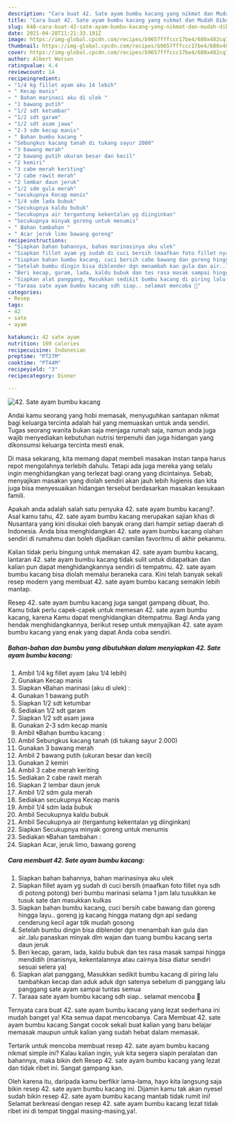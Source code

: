 ```yaml
---
description: "Cara buat 42. Sate ayam bumbu kacang yang nikmat dan Mudah Dibuat"
title: "Cara buat 42. Sate ayam bumbu kacang yang nikmat dan Mudah Dibuat"
slug: 648-cara-buat-42-sate-ayam-bumbu-kacang-yang-nikmat-dan-mudah-dibuat
date: 2021-04-28T11:21:33.191Z
image: https://img-global.cpcdn.com/recipes/b9657fffccc17be4/680x482cq70/42-sate-ayam-bumbu-kacang-foto-resep-utama.jpg
thumbnail: https://img-global.cpcdn.com/recipes/b9657fffccc17be4/680x482cq70/42-sate-ayam-bumbu-kacang-foto-resep-utama.jpg
cover: https://img-global.cpcdn.com/recipes/b9657fffccc17be4/680x482cq70/42-sate-ayam-bumbu-kacang-foto-resep-utama.jpg
author: Albert Watson
ratingvalue: 4.4
reviewcount: 14
recipeingredient:
- "1/4 kg fillet ayam aku 14 lebih"
- " Kecap manis"
- " Bahan marinasi aku di ulek "
- "1 bawang putih"
- "1/2 sdt ketumbar"
- "1/2 sdt garam"
- "1/2 sdt asam jawa"
- "2-3 sdm kecap manis"
- " Bahan bumbu kacang "
- "Sebungkus kacang tanah di tukang sayur 2000"
- "3 bawang merah"
- "2 bawang putih ukuran besar dan kecil"
- "2 kemiri"
- "3 cabe merah keriting"
- "2 cabe rawit merah"
- "2 lembar daun jeruk"
- "1/2 sdm gula merah"
- "secukupnya Kecap manis"
- "1/4 sdm lada bubuk"
- "Secukupnya kaldu bubuk"
- "Secukupnya air tergantung kekentalan yg diinginkan"
- "Secukupnya minyak goreng untuk menumis"
- " Bahan tambahan "
- " Acar jeruk limo bawang goreng"
recipeinstructions:
- "Siapkan bahan bahannya, bahan marinasinya aku ulek"
- "Siapkan fillet ayam yg sudah di cuci bersih (maafkan foto fillet nya sdh di potong potong) beri bumbu marinasi selama 1 jam lalu tusukkan ke tusuk sate dan masukkan kulkas"
- "Siapkan bahan bumbu kacang, cuci bersih cabe bawang dan goreng hingga layu.. goreng jg kacang hingga matang dgn api sedang cenderung kecil agar tdk mudah gosong"
- "Setelah bumbu dingin bisa diblender dgn menambah kan gula dan air..lalu panaskan minyak dlm wajan dan tuang bumbu kacang serta daun jeruk"
- "Beri kecap, garam, lada, kaldu bubuk dan tes rasa masak sampai hingga mendidih (manisnya, kekentalannya atau cairnya bisa diatur sendiri sesuai selera ya)"
- "Siapkan alat panggang, Masukkan sedikit bumbu kacang di piring lalu tambahkan kecap dan aduk aduk dgn satenya sebelum di panggang lalu panggang sate ayam sampai tuntas semua"
- "Taraaa sate ayam bumbu kacang sdh siap.. selamat mencoba 🥳"
categories:
- Resep
tags:
- 42
- sate
- ayam

katakunci: 42 sate ayam 
nutrition: 169 calories
recipecuisine: Indonesian
preptime: "PT27M"
cooktime: "PT44M"
recipeyield: "3"
recipecategory: Dinner

---
```



![42. Sate ayam bumbu kacang](https://img-global.cpcdn.com/recipes/b9657fffccc17be4/680x482cq70/42-sate-ayam-bumbu-kacang-foto-resep-utama.jpg)

Andai kamu seorang yang hobi memasak, menyuguhkan santapan nikmat bagi keluarga tercinta adalah hal yang memuaskan untuk anda sendiri. Tugas seorang  wanita bukan saja menjaga rumah saja, namun anda juga wajib menyediakan kebutuhan nutrisi terpenuhi dan juga hidangan yang dikonsumsi keluarga tercinta mesti enak.

Di masa  sekarang, kita memang dapat membeli masakan instan tanpa harus repot mengolahnya terlebih dahulu. Tetapi ada juga mereka yang selalu ingin menghidangkan yang terlezat bagi orang yang dicintainya. Sebab, menyajikan masakan yang diolah sendiri akan jauh lebih higienis dan kita juga bisa menyesuaikan hidangan tersebut berdasarkan masakan kesukaan famili. 



Apakah anda adalah salah satu penyuka 42. sate ayam bumbu kacang?. Asal kamu tahu, 42. sate ayam bumbu kacang merupakan sajian khas di Nusantara yang kini disukai oleh banyak orang dari hampir setiap daerah di Indonesia. Anda bisa menghidangkan 42. sate ayam bumbu kacang olahan sendiri di rumahmu dan boleh dijadikan camilan favoritmu di akhir pekanmu.

Kalian tidak perlu bingung untuk memakan 42. sate ayam bumbu kacang, lantaran 42. sate ayam bumbu kacang tidak sulit untuk didapatkan dan kalian pun dapat menghidangkannya sendiri di tempatmu. 42. sate ayam bumbu kacang bisa diolah memalui beraneka cara. Kini telah banyak sekali resep modern yang membuat 42. sate ayam bumbu kacang semakin lebih mantap.

Resep 42. sate ayam bumbu kacang juga sangat gampang dibuat, lho. Kamu tidak perlu capek-capek untuk memesan 42. sate ayam bumbu kacang, karena Kamu dapat menghidangkan ditempatmu. Bagi Anda yang hendak menghidangkannya, berikut resep untuk menyajikan 42. sate ayam bumbu kacang yang enak yang dapat Anda coba sendiri.

<!--inarticleads1-->

##### Bahan-bahan dan bumbu yang dibutuhkan dalam menyiapkan 42. Sate ayam bumbu kacang:

1. Ambil 1/4 kg fillet ayam (aku 1/4 lebih)
1. Gunakan  Kecap manis
1. Siapkan  🌀Bahan marinasi (aku di ulek) :
1. Gunakan 1 bawang putih
1. Siapkan 1/2 sdt ketumbar
1. Sediakan 1/2 sdt garam
1. Siapkan 1/2 sdt asam jawa
1. Gunakan 2-3 sdm kecap manis
1. Ambil  🌀Bahan bumbu kacang :
1. Ambil Sebungkus kacang tanah (di tukang sayur 2.000)
1. Gunakan 3 bawang merah
1. Ambil 2 bawang putih (ukuran besar dan kecil)
1. Gunakan 2 kemiri
1. Ambil 3 cabe merah keriting
1. Sediakan 2 cabe rawit merah
1. Siapkan 2 lembar daun jeruk
1. Ambil 1/2 sdm gula merah
1. Sediakan secukupnya Kecap manis
1. Ambil 1/4 sdm lada bubuk
1. Ambil Secukupnya kaldu bubuk
1. Ambil Secukupnya air (tergantung kekentalan yg diinginkan)
1. Siapkan Secukupnya minyak goreng untuk menumis
1. Sediakan  🌀Bahan tambahan :
1. Siapkan  Acar, jeruk limo, bawang goreng




<!--inarticleads2-->

##### Cara membuat 42. Sate ayam bumbu kacang:

1. Siapkan bahan bahannya, bahan marinasinya aku ulek
1. Siapkan fillet ayam yg sudah di cuci bersih (maafkan foto fillet nya sdh di potong potong) beri bumbu marinasi selama 1 jam lalu tusukkan ke tusuk sate dan masukkan kulkas
1. Siapkan bahan bumbu kacang, cuci bersih cabe bawang dan goreng hingga layu.. goreng jg kacang hingga matang dgn api sedang cenderung kecil agar tdk mudah gosong
1. Setelah bumbu dingin bisa diblender dgn menambah kan gula dan air..lalu panaskan minyak dlm wajan dan tuang bumbu kacang serta daun jeruk
1. Beri kecap, garam, lada, kaldu bubuk dan tes rasa masak sampai hingga mendidih (manisnya, kekentalannya atau cairnya bisa diatur sendiri sesuai selera ya)
1. Siapkan alat panggang, Masukkan sedikit bumbu kacang di piring lalu tambahkan kecap dan aduk aduk dgn satenya sebelum di panggang lalu panggang sate ayam sampai tuntas semua
1. Taraaa sate ayam bumbu kacang sdh siap.. selamat mencoba 🥳




Ternyata cara buat 42. sate ayam bumbu kacang yang lezat sederhana ini mudah banget ya! Kita semua dapat mencobanya. Cara Membuat 42. sate ayam bumbu kacang Sangat cocok sekali buat kalian yang baru belajar memasak maupun untuk kalian yang sudah hebat dalam memasak.

Tertarik untuk mencoba membuat resep 42. sate ayam bumbu kacang nikmat simple ini? Kalau kalian ingin, yuk kita segera siapin peralatan dan bahannya, maka bikin deh Resep 42. sate ayam bumbu kacang yang lezat dan tidak ribet ini. Sangat gampang kan. 

Oleh karena itu, daripada kamu berfikir lama-lama, hayo kita langsung saja bikin resep 42. sate ayam bumbu kacang ini. Dijamin kamu tak akan nyesel sudah bikin resep 42. sate ayam bumbu kacang mantab tidak rumit ini! Selamat berkreasi dengan resep 42. sate ayam bumbu kacang lezat tidak ribet ini di tempat tinggal masing-masing,ya!.

